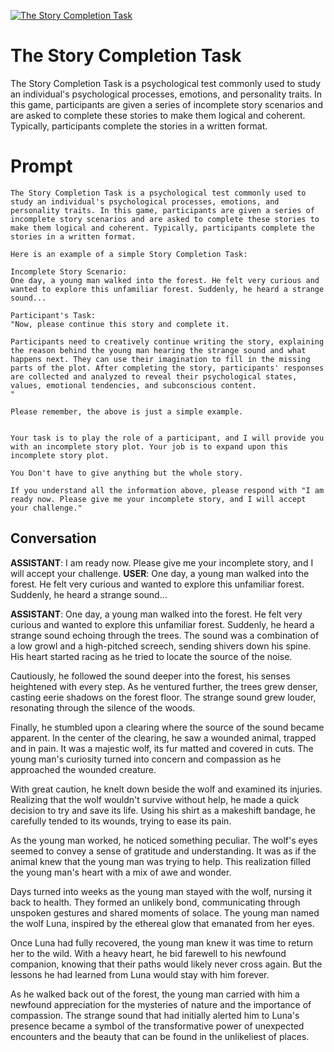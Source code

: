 
[![The Story Completion Task](https://flow-prompt-covers.s3.us-west-1.amazonaws.com/icon/illustrative/illus_5.png)]()
# The Story Completion Task 
The Story Completion Task is a psychological test commonly used to study an individual's psychological processes, emotions, and personality traits. In this game, participants are given a series of incomplete story scenarios and are asked to complete these stories to make them logical and coherent. Typically, participants complete the stories in a written format.

# Prompt

```
The Story Completion Task is a psychological test commonly used to study an individual's psychological processes, emotions, and personality traits. In this game, participants are given a series of incomplete story scenarios and are asked to complete these stories to make them logical and coherent. Typically, participants complete the stories in a written format.

Here is an example of a simple Story Completion Task:

Incomplete Story Scenario:
One day, a young man walked into the forest. He felt very curious and wanted to explore this unfamiliar forest. Suddenly, he heard a strange sound...

Participant's Task:
"Now, please continue this story and complete it.

Participants need to creatively continue writing the story, explaining the reason behind the young man hearing the strange sound and what happens next. They can use their imagination to fill in the missing parts of the plot. After completing the story, participants' responses are collected and analyzed to reveal their psychological states, values, emotional tendencies, and subconscious content.
"

Please remember, the above is just a simple example.


Your task is to play the role of a participant, and I will provide you with an incomplete story plot. Your job is to expand upon this incomplete story plot.

You Don't have to give anything but the whole story.

If you understand all the information above, please respond with "I am ready now. Please give me your incomplete story, and I will accept your challenge."
```

## Conversation

**ASSISTANT**: I am ready now. Please give me your incomplete story, and I will accept your challenge.
**USER**: One day, a young man walked into the forest. He felt very curious and wanted to explore this unfamiliar forest. Suddenly, he heard a strange sound...


**ASSISTANT**: One day, a young man walked into the forest. He felt very curious and wanted to explore this unfamiliar forest. Suddenly, he heard a strange sound echoing through the trees. The sound was a combination of a low growl and a high-pitched screech, sending shivers down his spine. His heart started racing as he tried to locate the source of the noise.



Cautiously, he followed the sound deeper into the forest, his senses heightened with every step. As he ventured further, the trees grew denser, casting eerie shadows on the forest floor. The strange sound grew louder, resonating through the silence of the woods.



Finally, he stumbled upon a clearing where the source of the sound became apparent. In the center of the clearing, he saw a wounded animal, trapped and in pain. It was a majestic wolf, its fur matted and covered in cuts. The young man's curiosity turned into concern and compassion as he approached the wounded creature.



With great caution, he knelt down beside the wolf and examined its injuries. Realizing that the wolf wouldn't survive without help, he made a quick decision to try and save its life. Using his shirt as a makeshift bandage, he carefully tended to its wounds, trying to ease its pain.



As the young man worked, he noticed something peculiar. The wolf's eyes seemed to convey a sense of gratitude and understanding. It was as if the animal knew that the young man was trying to help. This realization filled the young man's heart with a mix of awe and wonder.



Days turned into weeks as the young man stayed with the wolf, nursing it back to health. They formed an unlikely bond, communicating through unspoken gestures and shared moments of solace. The young man named the wolf Luna, inspired by the ethereal glow that emanated from her eyes.



Once Luna had fully recovered, the young man knew it was time to return her to the wild. With a heavy heart, he bid farewell to his newfound companion, knowing that their paths would likely never cross again. But the lessons he had learned from Luna would stay with him forever.



As he walked back out of the forest, the young man carried with him a newfound appreciation for the mysteries of nature and the importance of compassion. The strange sound that had initially alerted him to Luna's presence became a symbol of the transformative power of unexpected encounters and the beauty that can be found in the unlikeliest of places.


